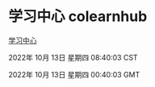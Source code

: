 # 学习中心 colearnhub
[学习中心](http://27.19.33.125:56308/colearnhub/)

2022年 10月 13日 星期四 08:40:03 CST

2022年 10月 13日 星期四 00:40:03 GMT
